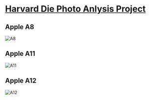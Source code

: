 # [Harvard Die Photo Anlysis Project](http://vlsiarch.eecs.harvard.edu/research/accelerators/die-photo-analysis/)

## Apple A8
![A8](https://github.com/Emma926/AnnotatedDiePhotos/blob/master/A8_annotated.png)

## Apple A11
![A11](https://github.com/Emma926/AnnotatedDiePhotos/blob/master/A11_annotated.jpg)

## Apple A12
![A12](https://github.com/Emma926/AnnotatedDiePhotos/blob/master/A12_annotated.jpg)
